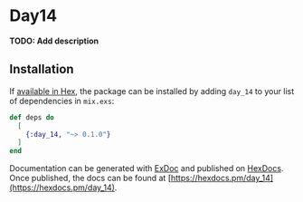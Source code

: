 # Day14

**TODO: Add description**

## Installation

If [available in Hex](https://hex.pm/docs/publish), the package can be installed
by adding `day_14` to your list of dependencies in `mix.exs`:

```elixir
def deps do
  [
    {:day_14, "~> 0.1.0"}
  ]
end
```

Documentation can be generated with [ExDoc](https://github.com/elixir-lang/ex_doc)
and published on [HexDocs](https://hexdocs.pm). Once published, the docs can
be found at [https://hexdocs.pm/day_14](https://hexdocs.pm/day_14).

